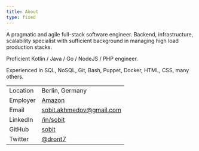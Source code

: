 ```yaml
---
title: About
type: fixed
---
```


A pragmatic and agile full-stack software engineer. Backend, infrastructure, scalability specialist with sufficient
background in managing high load production stacks.

Proficient Kotlin / Java / Go / NodeJS / PHP engineer.

Experienced in SQL, NoSQL, Git, Bash, Puppet, Docker, HTML, CSS, many others.

|          |                                                             |
| -------- | ----------------------------------------------------------- |
| Location | Berlin, Germany                                             |
| Employer | [Amazon](https://www.amazon.de/)                            |
| Email    | [sobit.akhmedov@gmail.com](mailto:sobit.akhmedov@gmail.com) |
| LinkedIn | [/in/sobit](https://de.linkedin.com/in/sobit)               |
| GitHub   | [sobit](https://github.com/sobit)                           |
| Twitter  | [@dront7](https://twitter.com/dront7)                       |
